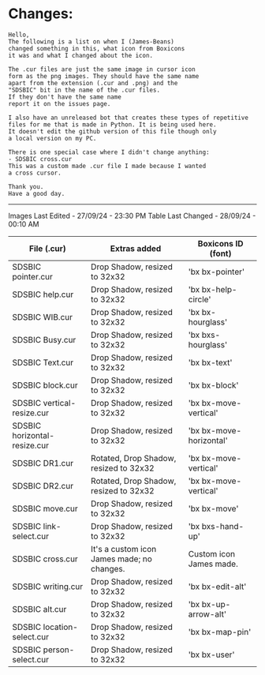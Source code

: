 # Changes:
```
Hello,
The following is a list on when I (James-Beans)
changed something in this, what icon from Boxicons
it was and what I changed about the icon.

The .cur files are just the same image in cursor icon
form as the png images. They should have the same name
apart from the extension (.cur and .png) and the 
"SDSBIC" bit in the name of the .cur files.
If they don't have the same name
report it on the issues page.

I also have an unreleased bot that creates these types of repetitive
files for me that is made in Python. It is being used here.
It doesn't edit the github version of this file though only
a local version on my PC. 

There is one special case where I didn't change anything:
- SDSBIC cross.cur
This was a custom made .cur file I made because I wanted
a cross cursor. 

Thank you.
Have a good day.
```

---

Images Last Edited - 27/09/24 - 23:30 PM
Table Last Changed - 28/09/24 - 00:10 AM

| File (.cur)                  | Extras added                               | Boxicons ID (font)      |
|------------------------------|--------------------------------------------|-------------------------|
| SDSBIC pointer.cur           | Drop Shadow, resized to 32x32              | 'bx bx-pointer'         |
| SDSBIC help.cur              | Drop Shadow, resized to 32x32              | 'bx bx-help-circle'     |
| SDSBIC WIB.cur               | Drop Shadow, resized to 32x32              | 'bx bx-hourglass'       |
| SDSBIC Busy.cur              | Drop Shadow, resized to 32x32              | 'bx bxs-hourglass'      |
| SDSBIC Text.cur              | Drop Shadow, resized to 32x32              | 'bx bx-text'            |
| SDSBIC block.cur             | Drop Shadow, resized to 32x32              | 'bx bx-block'           |
| SDSBIC vertical-resize.cur   | Drop Shadow, resized to 32x32              | 'bx bx-move-vertical'   |
| SDSBIC horizontal-resize.cur | Drop Shadow, resized to 32x32              | 'bx bx-move-horizontal' |
| SDSBIC DR1.cur               | Rotated, Drop Shadow, resized to 32x32     | 'bx bx-move-vertical'   |
| SDSBIC DR2.cur               | Rotated, Drop Shadow, resized to 32x32     | 'bx bx-move-vertical'   |
| SDSBIC move.cur              | Drop Shadow, resized to 32x32              | 'bx bx-move'            |
| SDSBIC link-select.cur       | Drop Shadow, resized to 32x32              | 'bx bxs-hand-up'        |
| SDSBIC cross.cur             | It's a custom icon James made; no changes. | Custom icon James made. |
| SDSBIC writing.cur           | Drop Shadow, resized to 32x32              | 'bx bx-edit-alt'        |
| SDSBIC alt.cur               | Drop Shadow, resized to 32x32              | 'bx bx-up-arrow-alt'    |
| SDSBIC location-select.cur   | Drop Shadow, resized to 32x32              | 'bx bx-map-pin'         |
| SDSBIC person-select.cur     | Drop Shadow, resized to 32x32              | 'bx bx-user'            |
